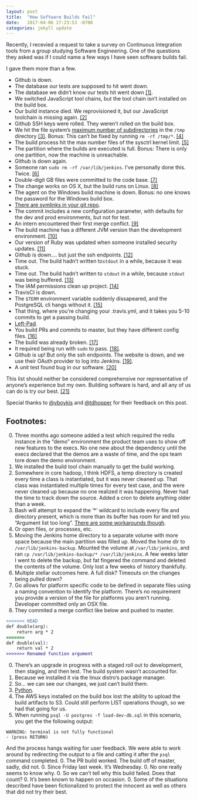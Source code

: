 ```yaml
---
layout: post
title:  "How Software Builds Fail"
date:   2017-04-06 17:23:53 -0700
categories: jekyll update
---
```


Recently, I recevied a request to take a survey on Continuous Integration tools from a group studying Software Engineering. One of the questions they asked was if I could name a few ways I have seen software builds fail.

I gave them more than a few.

* Github is down.
* The database our tests are supposed to hit went down.
* The database we didn’t know our tests hit went down [[1]](#footnote-1).
* We switched JavaScript tool chains, but the tool chain isn’t installed on the build box.  
* Our build instance died. We reprovisioned it, but our JavaScript toolchain is missing again. [[2]](#footnote-2)
* Github SSH keys were rolled. They weren’t rolled on the build box.
* We hit the file system’s [maximum number of subdirectories](https://ext4.wiki.kernel.org/index.php/Ext4_Howto#Sub_directory_scalability) in the `/tmp` directory [[3]](#footnote-3). Bonus: This can’t be fixed by running `rm -rf /tmp/*`. [[4]](#footnote-4)
* The build process hit the max number files of the sysctrl kernel limit. [[5]](#footnote-5)
* The partition where the builds are executed is full. Bonus: There is only one partition, now the machine is unreachable. 
* Github is down again.
* Someone ran `sudo rm -rf /var/lib/jenkins`. I've personally done this. Twice. [[6]](#footnote-6)
* Double-digit GB files were committed to the code base. [[7]](#footnote-7)
* The change works on OS X, but the build runs on Linux. [[8]](#footnote-8)
* The agent on the Windows build machine is down. Bonus: no one knows the password for the Windows build box.
* [There are symlinks in your git repo](https://issues.jenkins-ci.org/browse/JENKINS-22376).
* The commit includes a new configuration parameter, with defaults for the dev and prod environments, but not for test.
* An intern encountered their first merge conflict. [[9]](#footnote-9)
* The build machine has a different JVM version than the development environment. [[10]](#footnote-10)
* Our version of Ruby was updated when someone installed security updates. [[11]](#footnote-11)
* Github is down.... but just the ssh endpoints.  [[12]](#footnote-12)
* Time out. The build hadn’t written to`stdout` in a while, because it was stuck.
* Time out. The build hadn’t written to `stdout` in a while, because `stdout` was being buffered. [[13]](#footnote-13)
* The IAM permissions clean up project. [[14]](#footnote-14)
* TravisCI is down.
* The `$TERM` environment variable suddenly dissapeared, and the PostgreSQL cli hangs without it. [[15]](#footnote-15)
* That thing, where you’re changing your .travis.yml, and it takes you 5-10 commits to get a passing build.
* [Left-Pad](https://www.theregister.co.uk/2016/03/23/npm_left_pad_chaos/).
* You build PRs and commits to master, but they have different config files. [[16]](#footnote-16)
* The build was already broken. [[17]](#footnote-17)
* It required being run with `sudo` to pass. [[18]](#footnote-18).
* Github is up!  But only the ssh endpoints.  The website is down, and we use their OAuth provider to log into Jenkins. [[19]](#footnote-19).
* A unit test found bug in our software. [[20]](#footnote-20)

This list should neither be considered comprehensive nor representative of anyone’s experience but my own. Building software is hard, and all any of us can do is try our best. [[21]](#footnote-21) 

Special thanks to [@vboykis](https://twitter.com/vboykis) and [@tdhopper](https://twitter.com/tdhopper) for their feedback on this post.


## Footnotes:
0. <a name="footnote-1"></a> Three months ago someone added a test which required the redis instance in the “demo” environment the product team uses to show off new features to the execs. No one new about the dependency until the execs declared that the demos are a waste of time, and the ops team tore down the demo environment.
0. <a name="footnote-2"></a> We installed the build tool chain  manually to get the build working.
0. <a name="footnote-3"></a>Somewhere in core hadoop, I think HDFS, a temp directory is created every time a class is instantiated, but it was never cleaned up. That class was instantiated multiple times for every test case, and the were never cleaned up because no one realized it was happening. Never had the time to track down the source. Added a cron to delete anything older than a week.
0. <a name="footnote-4"></a> Bash will attempt to expand the ‘*’ wildcard to include every file and directory present, which is more than its buffer has room for and tell you “Argument list too long”.  [There are some workarounds though](http://www.stevekamerman.com/2008/03/deleting-tons-of-files-in-linux-argument-list-too-long/).
0. <a name="footnote-5"></a> Or open files, or processes, etc. 
0. <a name="footnote-6"></a> Moving the Jenkins home directory to a separate volume with more space because the main partition was filled up. Moved the home dir to `/var/lib/jenkins-backup`. Mounted the volume at `/var/lib/jenkins`, and ran `cp /var/lib/jenkins-backup/* /var/lib/jenkins`. A few weeks later I went to delete the backup, but fat fingered the command and deleted the contents of the volume. Only lost a few weeks of history thankfully.
0. <a name="footnote-7"></a> Multiple stellar outcomes here. A full disk? Timeouts on the changes being pulled down?
0. <a name="footnote-8"></a> Go allows for platform specific code to be defined in separate files using a naming convention to identify the platform. There’s no requirement you provide a version of the file for platforms you aren’t running. Developer committed only an OSX file.
0. <a name="footnote-9"></a> They commited a merge conflict like below and pushed to master.
```diff
<<<<<<< HEAD
def double(arg):
    return arg * 2
=======
def double(val):
    return val * 2
>>>>>>> Renamed function argument
```
0. <a name="footnote-10"></a> There’s an upgrade in progress with a staged roll out to development, then staging, and then test. The build system wasn’t accounted for.
0. <a name="footnote-11"></a> Because we installed it via the linux distro’s package manager.
0. <a name="footnote-12"></a> So... we can see our changes, we just can’t build them.
0. <a name="footnote-13"></a> [Python](https://www.google.com/search?q=python+buffered+stdout).
0. <a name="footnote-14"></a> The AWS keys installed on the build box lost the ability to upload the build artifacts to S3. Could still perform LIST operations though, so we had that going for us.
0. <a name="footnote-15"></a> When running `psql -U postgres -f load-dev-db.sql` in this scenario, you get the the following output:
```shell
WARNING: terminal is not fully functional
- (press RETURN)
```
And the process hangs waiting for user feedback. We were able to work around by redirecting the output to a file and catting it after the `psql` command completed.
0. <a name="footnote-16"></a> The PR build worked. The build off of master, sadly, did not.
0. <a name="footnote-17"></a> Since Friday last week. It’s Wednesday.
0. <a name="footnote-18"></a> No one really seems to know why.
0. <a name="footnote-19"></a> So we can’t tell why this build failed.  Does that count?
0. <a name="footnote-20"></a> It’s been known to happen on occasion.
0. <a name="footnote-21"></a> Some of the situations described have been fictionalized to protect the innocent as well as others that did not try their best.
